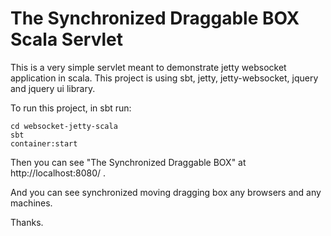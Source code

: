 # The Synchronized Draggable BOX Scala Servlet

This is a very simple servlet meant to demonstrate jetty websocket application in scala.
This project is using sbt, jetty, jetty-websocket, jquery and jquery ui library.

To run this project, in sbt run:

    cd websocket-jetty-scala
    sbt
    container:start

Then you can see "The Synchronized Draggable BOX" at http://localhost:8080/ .

And you can see synchronized moving dragging box any browsers and any machines.

Thanks.


